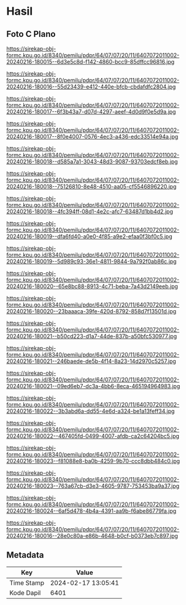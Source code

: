# Hasil

## Foto C Plano

https://sirekap-obj-formc.kpu.go.id/8340/pemilu/pdpr/64/07/07/20/11/6407072011002-20240216-180015--6d3e5c8d-f142-4860-bcc9-85dffcc96816.jpg

https://sirekap-obj-formc.kpu.go.id/8340/pemilu/pdpr/64/07/07/20/11/6407072011002-20240216-180016--55d23439-e412-440e-bfcb-cbdafdfc2804.jpg

https://sirekap-obj-formc.kpu.go.id/8340/pemilu/pdpr/64/07/07/20/11/6407072011002-20240216-180017--6f3b43a7-d07d-4297-aeef-4d0d9f0e5d9a.jpg

https://sirekap-obj-formc.kpu.go.id/8340/pemilu/pdpr/64/07/07/20/11/6407072011002-20240216-180017--8f0e4007-0576-4ec3-a436-edc33514e94a.jpg

https://sirekap-obj-formc.kpu.go.id/8340/pemilu/pdpr/64/07/07/20/11/6407072011002-20240216-180018--d585a7a1-3043-48d3-9087-93703edcf8eb.jpg

https://sirekap-obj-formc.kpu.go.id/8340/pemilu/pdpr/64/07/07/20/11/6407072011002-20240216-180018--75126810-8e48-4510-aa05-cf5546896220.jpg

https://sirekap-obj-formc.kpu.go.id/8340/pemilu/pdpr/64/07/07/20/11/6407072011002-20240216-180018--4fc394ff-08d1-4e2c-afc7-63487d1bb4d2.jpg

https://sirekap-obj-formc.kpu.go.id/8340/pemilu/pdpr/64/07/07/20/11/6407072011002-20240216-180019--dfa6fd40-a0e0-4f85-a9e2-efaa0f3bf0c5.jpg

https://sirekap-obj-formc.kpu.go.id/8340/pemilu/pdpr/64/07/07/20/11/6407072011002-20240216-180019--5d989c93-36e1-4811-9844-9a792f0ab86c.jpg

https://sirekap-obj-formc.kpu.go.id/8340/pemilu/pdpr/64/07/07/20/11/6407072011002-20240216-180020--65e8bc88-8913-4c71-beba-7a43d2149eeb.jpg

https://sirekap-obj-formc.kpu.go.id/8340/pemilu/pdpr/64/07/07/20/11/6407072011002-20240216-180020--23baaaca-39fe-420d-8792-858d7f13501d.jpg

https://sirekap-obj-formc.kpu.go.id/8340/pemilu/pdpr/64/07/07/20/11/6407072011002-20240216-180021--b50cd223-d1a7-44de-837b-a50bfc530977.jpg

https://sirekap-obj-formc.kpu.go.id/8340/pemilu/pdpr/64/07/07/20/11/6407072011002-20240216-180021--246baede-de5b-4f14-8a23-14d2970c5257.jpg

https://sirekap-obj-formc.kpu.go.id/8340/pemilu/pdpr/64/07/07/20/11/6407072011002-20240216-180021--09ed6eb7-dc3a-4bb6-8eca-465194964983.jpg

https://sirekap-obj-formc.kpu.go.id/8340/pemilu/pdpr/64/07/07/20/11/6407072011002-20240216-180022--3b3abd6a-dd55-4e6d-a324-be1a13feff34.jpg

https://sirekap-obj-formc.kpu.go.id/8340/pemilu/pdpr/64/07/07/20/11/6407072011002-20240216-180022--467405fd-0499-4007-afdb-ca2c64204bc5.jpg

https://sirekap-obj-formc.kpu.go.id/8340/pemilu/pdpr/64/07/07/20/11/6407072011002-20240216-180023--f81088e8-ba0b-4259-9b70-ccc8dbb484c0.jpg

https://sirekap-obj-formc.kpu.go.id/8340/pemilu/pdpr/64/07/07/20/11/6407072011002-20240216-180023--763a67cb-d3e3-4605-9787-753453ba9a37.jpg

https://sirekap-obj-formc.kpu.go.id/8340/pemilu/pdpr/64/07/07/20/11/6407072011002-20240216-180024--6af5d478-4b4a-4391-aa9b-f6abe86779fa.jpg

https://sirekap-obj-formc.kpu.go.id/8340/pemilu/pdpr/64/07/07/20/11/6407072011002-20240216-180016--28e0c80a-e86b-4648-b0cf-b0373eb7c897.jpg


## Metadata

| Key        | Value               |
| ---------- | ------------------- |
| Time Stamp | 2024-02-17 13:05:41 |
| Kode Dapil | 6401                |



